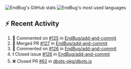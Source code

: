 ![EndBug's GitHub stats](https://github-readme-stats.vercel.app/api?username=endbug&show_icons=true)
![EndBug's most used languages](https://github-readme-stats.vercel.app/api/top-langs/?username=endbug&layout=compact)

## ⚡ Recent Activity

<!--START_SECTION:activity-->
1. 💬 Commented on [#125](https://github.com//EndBug/add-and-commit/issues/125) in [EndBug/add-and-commit](https://github.com//EndBug/add-and-commit)
2. 🎉 Merged PR [#127](https://github.com//EndBug/add-and-commit/pull/127) in [EndBug/add-and-commit](https://github.com//EndBug/add-and-commit)
3. 💬 Commented on [#126](https://github.com//EndBug/add-and-commit/issues/126) in [EndBug/add-and-commit](https://github.com//EndBug/add-and-commit)
4. ❗️ Closed issue [#126](https://github.com//EndBug/add-and-commit/issues/126) in [EndBug/add-and-commit](https://github.com//EndBug/add-and-commit)
5. ❌ Closed PR [#62](https://github.com//dbots-pkg/dbots.js/pull/62) in [dbots-pkg/dbots.js](https://github.com//dbots-pkg/dbots.js)
<!--END_SECTION:activity-->
